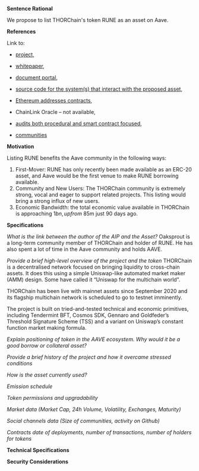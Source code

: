 **Sentence Rational**

We propose to list THORChain's token RUNE as an asset on Aave.

**References**

Link to:

- [project](https://thorchain.org),

- [whitepaper](https://rebase.foundation/network/thorchain/specification-document-walkthrough/whitepaper),

- [document portal](https://github.com/thorchain/Resources),

- [source code for the system(s) that interact with the proposed asset](https://gitlab.com/thorchain),

- [Ethereum addresses contracts](https://etherscan.io/address/0x3155ba85d5f96b2d030a4966af206230e46849cb),

- ChainLink Oracle – not available,

- [audits both procedural and smart contract focused](https://github.com/thorchain/Resources/tree/master/Audits),

- [communities](https://t.me/thorchain_org)

**Motivation**

Listing RUNE benefits the Aave community in the following ways:

1. First-Mover: RUNE has only recently been made available as an ERC-20 asset, and Aave would be the first venue to make RUNE borrowing available.
2. Community and New Users: The THORChain community is extremely strong, vocal and eager to support related projects. This listing would bring a strong influx of new users.
3. Economic Bandwidth: the total economic value available in THORChain is approaching $1bn, up from ~$85m just 90 days ago.

**Specifications**

_What is the link between the author of the AIP and the Asset?_
Oaksprout is a long-term community member of THORChain and holder of RUNE. He has also spent a lot of time in the Aave community and holds AAVE.

_Provide a brief high-level overview of the project and the token_
THORChain is a decentralised network focused on bringing liquidity to cross-chain assets. It does this using a simple Uniswap-like automated market maker (AMM) design. Some have called it “Uniswap for the multichain world”.

THORChain has been live with mainnet assets since September 2020 and its flagship multichain network is scheduled to go to testnet imminently.

The project is built on tried-and-tested technical and economic primitives, including Tendermint BFT, Cosmos SDK, Gennaro and Goldfeder’s Threshold Signature Scheme (TSS) and a variant on Uniswap’s constant function market making formula.

_Explain positioning of token in the AAVE ecosystem. Why would it be a good borrow or collateral asset?_

_Provide a brief history of the project and how it overcame stressed conditions_

_How is the asset currently used?_

_Emission schedule_

_Token permissions and upgradability_

_Market data (Market Cap, 24h Volume, Volatility, Exchanges, Maturity)_

_Social channels data (Size of communities, activity on Github)_

_Contracts date of deployments, number of transactions, number of holders for tokens_

**Technical Specifications**

**Security Considerations**
